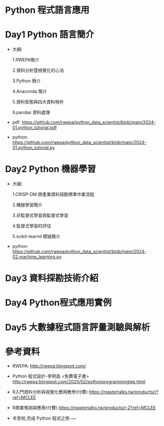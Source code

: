 # Python 程式語言應用

# Day1 Python 語言簡介

+ 大綱:

  1.RWEPA簡介

  2.資料分析暨視覺化的心法

  3.Python 簡介

  4.Anaconda 簡介

  5.資料型態與四大資料物件

  6.pandas 資料處理

+ pdf: https://github.com/rwepa/python_data_scientist/blob/main/2024-01.python_tutorial.pdf

+ python: https://github.com/rwepa/python_data_scientist/blob/main/2024-01.python_tutorial.py

# Day2 Python 機器學習

+ 大綱:

  1.CRISP-DM 跨產業資料探勘標準作業流程
  
  2.機器學習簡介
  
  3.非監督式學習與監督式學習
  
  4.監督式學習的評估
  
  5.scikit-learnd 模組簡介

+ python: https://github.com/rwepa/python_data_scientist/blob/main/2024-02.machine_learning.py

# Day3 資料探勘技術介紹

# Day4 Python程式應用實例

# Day5 大數據程式語言評量測驗與解析

# 參考資料

+ RWEPA: http://rwepa.blogspot.com/

+ Python 程式設計-李明昌 <免費電子書> http://rwepa.blogspot.com/2020/02/pythonprogramminglee.html

+ R入門資料分析與視覺化應用教學(付費) https://mastertalks.tw/products/r?ref=MCLEE

+ R商業預測與應用(付費) https://mastertalks.tw/products/r-2?ref=MCLEE

+ 辛苦啦,完成 Python 程式之旅 ~~
